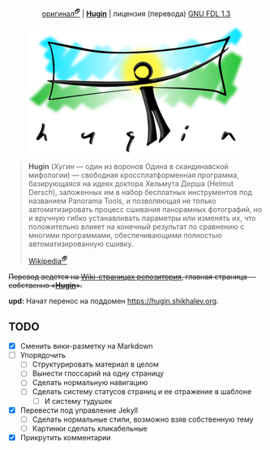 <p align="center">
 <a href="https://wiki.panotools.org/Hugin">оригинал<sup>🗗</sup></a> | <a href="https://hugin.shikhalev.org/"><b>Hugin</b></a> | лицензия (перевода) <a href="LICENSE">GNU FDL 1.3</a></p>

<p align="center">
<img src="tr/img/hugin-logo.png">
</p>

> **Hugin** (*Хугин* — один из воронов Одина в скандинавской мифологии) —
> свободная кроссплатформенная программа, базирующаяся на идеях
> доктора Хельмута Дерша (Helmut Dersch), заложенных им в набор
> бесплатных инструментов под названием Panorama Tools, и позволяющая
> не только автоматизировать процесс сшивания панорамных фотографий,
> но и вручную гибко устанавливать параметры или изменять их, что
> положительно влияет на конечный результат по сравнению с многими
> программами, обеспечивающими полностью автоматизированную сшивку.
>
> [Wikipedia<sup>🗗</sup>](https://ru.wikipedia.org/wiki/Hugin)

<s>Перевод ведется на [Wiki-страницах репозитория](https://github.com/shikhalev/hugin_doc_ru/wiki/), главная страница — собственно «[**Hugin**](https://github.com/shikhalev/hugin_doc_ru/wiki/Hugin)».</s>

**upd:** Начат перенос на поддомен <https://hugin.shikhalev.org>.

## TODO

- [x] Сменить вики-разметку на Markdown
- [ ] Упорядочить
  - [ ] Структурировать материал в целом
  - [ ] Вынести глоссарий на одну страницу
  - [ ] Сделать нормальную навигацию
  - [ ] Сделать систему статусов страниц и ее отражение в шаблоне
    - [ ] И систему тудушек
- [x] Перевести под управление Jekyll
  - [ ] Сделать нормальные стили, возможно взяв собственную тему
  - [ ] Картинки сделать кликабельные
- [x] Прикрутить комментарии
